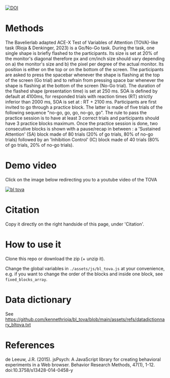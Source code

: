 [![DOI](https://sandbox.zenodo.org/badge/633319443.svg)](https://sandbox.zenodo.org/badge/latestdoi/633319443)

# Methods

The Bavelierlab adapted ACE-X Test of Variables of Attention (TOVA)-like task (Rioja & Denkinger, 2023) is a Go/No-Go task. During the task, one single shape is briefly flashed to the participants. Its size is set at 20% of the monitor's diagonal therefore px and cm/inch size should vary depending on a) the monitor's size and b) the pixel per degree of the actual monitor. Its position is either on the top or on the bottom of the screen. The participants are asked to press the spacebar whenever the shape is flashing at the top of the screen (Go trial) and to refrain from pressing space bar whenever the shape is flashing at the bottom of the screen (No-Go trial). The duration of the flashed shape (presentation time) is set at 250 ms. SOA is defined by default at 4100ms, for responded trials with reaction times (RT) strictly inferior than 2000 ms, SOA is set at : RT + 2100 ms. Participants are first invited to go through a practice block. The latter is made of five trials of the following sequence "no-go, go, go, no-go, go". The rule to pass the practice session is to have at least 3 correct trials and participants should have 3 practice blocks maximum. Once the practice session is done, two consecutive blocks is shown with a pause/recap in between : a 'Sustained Attention' (SA) block made of 80 trials (20% of go trials, 80% of no-go trials) followed by an 'Inhibition Control' (IC) block made of 40 trials (80% of go trials, 20% of no-go trials).

# Demo video

Click on the image below redirecting you to a youtube video of the TOVA

[![bl tova](https://img.youtube.com/vi/IyfIl-8L1DI/0.jpg)](https://youtu.be/IyfIl-8L1DI?feature=shared)

# Citation 

Copy it directly on the right handside of this page, under 'Citation'.

# How to use it

Clone this repo or download the zip (+ unzip it).

Change the global variables in `./assets/js/bl_tova.js` at your convenience, e.g. if you want to change the order of the blocks and inside one block, see `fixed_blocks_array`.

# Data dictionary

See https://github.com/kennethrioja/bl_tova/blob/main/assets/refs/datadictionnary_bltova.txt

# References

de Leeuw, J.R. (2015). jsPsych: A JavaScript library for creating behavioral experiments in a Web browser. Behavior Research Methods, 47(1), 1-12. doi:10.3758/s13428-014-0458-y

